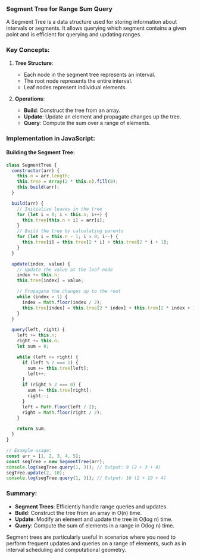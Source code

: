 ### Segment Tree for Range Sum Query

A Segment Tree is a data structure used for storing information about intervals or segments. It allows querying which segment contains a given point and is efficient for querying and updating ranges.

### Key Concepts:

1. **Tree Structure**:
   - Each node in the segment tree represents an interval.
   - The root node represents the entire interval.
   - Leaf nodes represent individual elements.

2. **Operations**:
   - **Build**: Construct the tree from an array.
   - **Update**: Update an element and propagate changes up the tree.
   - **Query**: Compute the sum over a range of elements.

### Implementation in JavaScript:

#### Building the Segment Tree:
```javascript
class SegmentTree {
  constructor(arr) {
    this.n = arr.length;
    this.tree = Array(2 * this.n).fill(0);
    this.build(arr);
  }

  build(arr) {
    // Initialize leaves in the tree
    for (let i = 0; i < this.n; i++) {
      this.tree[this.n + i] = arr[i];
    }
    // Build the tree by calculating parents
    for (let i = this.n - 1; i > 0; i--) {
      this.tree[i] = this.tree[2 * i] + this.tree[2 * i + 1];
    }
  }

  update(index, value) {
    // Update the value at the leaf node
    index += this.n;
    this.tree[index] = value;

    // Propagate the changes up to the root
    while (index > 1) {
      index = Math.floor(index / 2);
      this.tree[index] = this.tree[2 * index] + this.tree[2 * index + 1];
    }
  }

  query(left, right) {
    left += this.n;
    right += this.n;
    let sum = 0;

    while (left <= right) {
      if (left % 2 === 1) {
        sum += this.tree[left];
        left++;
      }
      if (right % 2 === 0) {
        sum += this.tree[right];
        right--;
      }
      left = Math.floor(left / 2);
      right = Math.floor(right / 2);
    }

    return sum;
  }
}

// Example usage:
const arr = [1, 2, 3, 4, 5];
const segTree = new SegmentTree(arr);
console.log(segTree.query(1, 3)); // Output: 9 (2 + 3 + 4)
segTree.update(2, 10);
console.log(segTree.query(1, 3)); // Output: 16 (2 + 10 + 4)
```

### Summary:

- **Segment Trees**: Efficiently handle range queries and updates.
- **Build**: Construct the tree from an array in O(n) time.
- **Update**: Modify an element and update the tree in O(log n) time.
- **Query**: Compute the sum of elements in a range in O(log n) time.

Segment trees are particularly useful in scenarios where you need to perform frequent updates and queries on a range of elements, such as in interval scheduling and computational geometry.